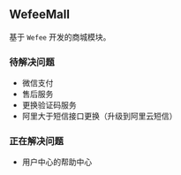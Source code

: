 ## WefeeMall

基于 `Wefee` 开发的商城模块。

### 待解决问题

+ 微信支付
+ 售后服务
+ 更换验证码服务
+ 阿里大于短信接口更换（升级到阿里云短信）

### 正在解决问题

+ 用户中心的帮助中心
